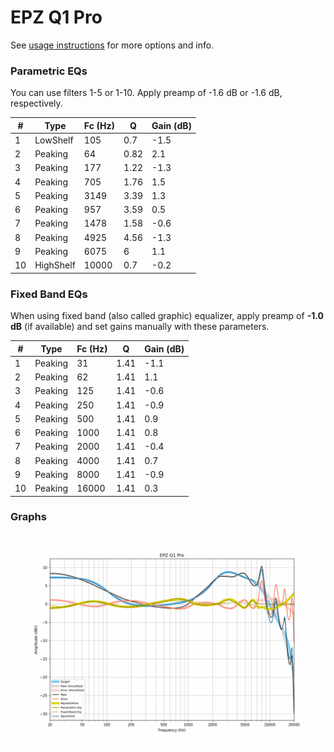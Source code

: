 # EPZ Q1 Pro
See [usage instructions](https://github.com/jaakkopasanen/AutoEq#usage) for more options and info.

### Parametric EQs
You can use filters 1-5 or 1-10. Apply preamp of -1.6 dB or -1.6 dB, respectively.

|   # | Type      |   Fc (Hz) |    Q |   Gain (dB) |
|-----|-----------|-----------|------|-------------|
|   1 | LowShelf  |       105 | 0.7  |        -1.5 |
|   2 | Peaking   |        64 | 0.82 |         2.1 |
|   3 | Peaking   |       177 | 1.22 |        -1.3 |
|   4 | Peaking   |       705 | 1.76 |         1.5 |
|   5 | Peaking   |      3149 | 3.39 |         1.3 |
|   6 | Peaking   |       957 | 3.59 |         0.5 |
|   7 | Peaking   |      1478 | 1.58 |        -0.6 |
|   8 | Peaking   |      4925 | 4.56 |        -1.3 |
|   9 | Peaking   |      6075 | 6    |         1.1 |
|  10 | HighShelf |     10000 | 0.7  |        -0.2 |

### Fixed Band EQs
When using fixed band (also called graphic) equalizer, apply preamp of **-1.0 dB** (if available) and set gains manually with these parameters.

|   # | Type    |   Fc (Hz) |    Q |   Gain (dB) |
|-----|---------|-----------|------|-------------|
|   1 | Peaking |        31 | 1.41 |        -1.1 |
|   2 | Peaking |        62 | 1.41 |         1.1 |
|   3 | Peaking |       125 | 1.41 |        -0.6 |
|   4 | Peaking |       250 | 1.41 |        -0.9 |
|   5 | Peaking |       500 | 1.41 |         0.9 |
|   6 | Peaking |      1000 | 1.41 |         0.8 |
|   7 | Peaking |      2000 | 1.41 |        -0.4 |
|   8 | Peaking |      4000 | 1.41 |         0.7 |
|   9 | Peaking |      8000 | 1.41 |        -0.9 |
|  10 | Peaking |     16000 | 1.41 |         0.3 |

### Graphs
![](./EPZ%20Q1%20Pro.png)
